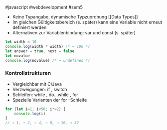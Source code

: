 #javascript #webdevelopment #sem5 

- Keine Typangabe, dynamische Typzuordnung [[Data Types]]
- Im gleichen Gültigkeitsbereich (s. später) kann eine Variable nicht erneut definiert werden
- Alternativen zur Variablenbindung: var und const (s. später)

```js
let width = 10
console.log(width * width) /* → 100 */
let answer = true, next = false
let novalue
console.log(novalue) /* → undefined */
```
### Kontrollstrukturen
- Vergleichbar mit C/Java
- Verzweigungen: if , switch
- Schleifen: while , do...while , for
- Spezielle Varianten der for -Schleife

```js
for (let i=1; i<50; i*=2) {
	console.log(i)
}
// → 1, → 2, → 4, → 8, → 16, → 32
```